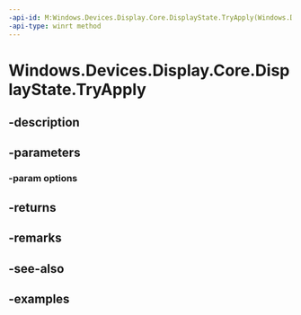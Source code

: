 ```yaml
---
-api-id: M:Windows.Devices.Display.Core.DisplayState.TryApply(Windows.Devices.Display.Core.DisplayStateApplyOptions)
-api-type: winrt method
---
```


<!-- Method syntax.
public DisplayStateOperationResult DisplayState.TryApply(DisplayStateApplyOptions options)
-->

# Windows.Devices.Display.Core.DisplayState.TryApply

## -description

## -parameters
### -param options

## -returns

## -remarks

## -see-also

## -examples


